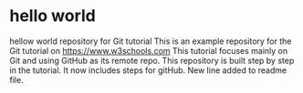# hello world
hellow world repository for Git tutorial
This is an example repository for the Git tutorial on https://www.w3schools.com
This tutorial focuses mainly on Git and using GitHub as its remote repo.
This repository is built step by step in the tutorial.
It now includes steps for gitHub.
New line added to readme file.
